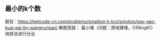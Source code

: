 ## 最小的k个数
题目：https://leetcode-cn.com/problems/smallest-k-lcci/solution/gao-gao-kuai-pai-by-wangyunpan/
解题思路：
最小堆（问题：原地建堆，O(NlogK)）
快排法进行分治